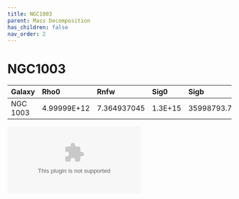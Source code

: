 ```yaml
---
title: NGC1003
parent: Mass Decomposition
has_children: false
nav_order: 2
---
```


# NGC1003

| Galaxy        | Rho0          | Rnfw | Sig0        | Sigb         | Rdisc | Rbulge        |
|:-------------|:------------------|:------|:------|:------|:------|:------|
|NGC 1003 |	4.99999E+12 |	7.364937045 |	1.3E+15	| 35998793.79	|0.149805796	| 0.1	 |1.4507|

![](../../assets/plot/NGC1003.eps)
